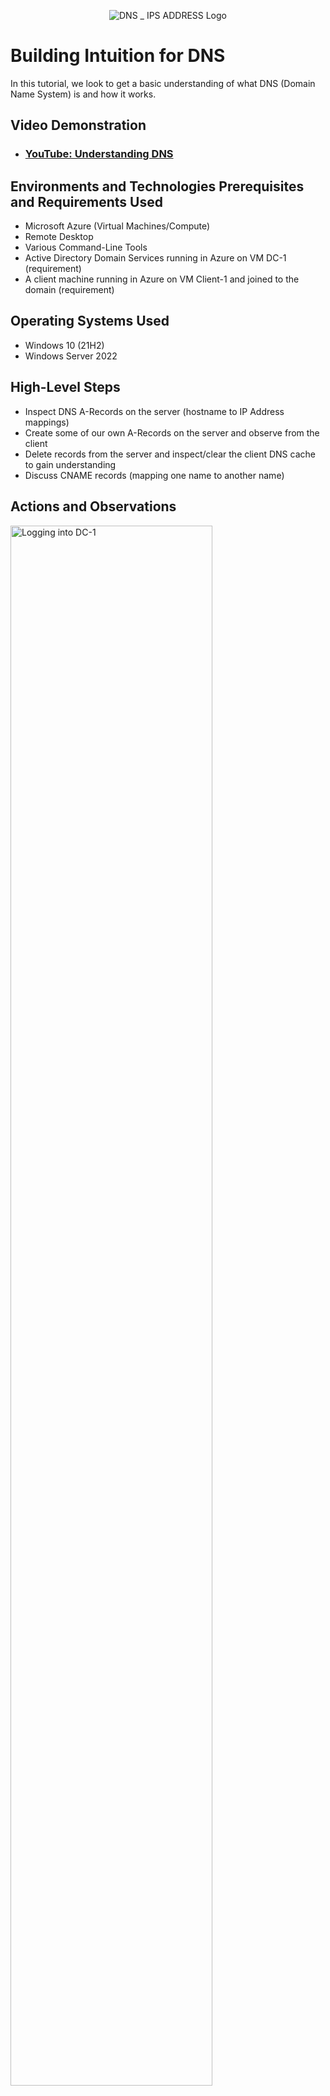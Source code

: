 <p align="center">
<img src="https://i.imgur.com/roNiQqw.png" alt="DNS _ IPS ADDRESS Logo"/>
</p>

<h1>Building Intuition for DNS</h1>
In this tutorial, we look to get a basic understanding of what DNS (Domain Name System) is and how it works. <br />


<h2>Video Demonstration</h2>

- ### [YouTube: Understanding DNS](https://www.youtube.com/watch?v=MqBGjappbTk)

<h2>Environments and Technologies Prerequisites and Requirements Used</h2>

- Microsoft Azure (Virtual Machines/Compute)
- Remote Desktop
- Various Command-Line Tools
- Active Directory Domain Services running in Azure on VM DC-1 (requirement)
- A client machine running in Azure on VM Client-1 and joined to the domain (requirement)

<h2>Operating Systems Used </h2>

- Windows 10 (21H2)
- Windows Server 2022

<h2>High-Level Steps</h2>

- Inspect DNS A-Records on the server (hostname to IP Address mappings)
- Create some of our own A-Records on the server and observe from the client
- Delete records from the server and inspect/clear the client DNS cache to gain understanding
- Discuss CNAME records (mapping one name to another name)

<h2>Actions and Observations</h2>

<p>
<img src="https://i.imgur.com/FUP0ll8.png" height="80%" width="80%" alt="Logging into DC-1"/>
<img src="https://i.imgur.com/3SoeoqC.png" height="80%" width="80%" alt="Logging into Client-1"/>
</p>
<p>
In this step, we logged into DC-1 as domain admin account and also logged into Client-1 as an admin.
</p>
<br />

<p>
<img src="https://i.imgur.com/pINBayL.png" height="80%" width="80%" alt="pinging 'mainframe', it fails"/>
<img src="https://i.imgur.com/8yl2YSZ.png" height="80%" width="80%" alt="pic of why pinging 'mainframe' fails"/>
</p>
<p>
In this step, inside of Client-1, we tried to ping “mainframe”, but it fails because “mainframe” does not have a DNS record.
</p>
<br />

<p>
<img src="https://i.imgur.com/SnTAP69.png" height="80%" width="80%" alt="create A-Record for 'mainframe'"/>
<img src="https://i.imgur.com/KoyVZI3.png" height="80%" width="80%" alt="create A-Record for 'mainframe'2"/>
<img src="https://i.imgur.com/p7jOuVZ.png" height="80%" width="80%" alt="ping 'mainframe' again, it works"/>
<img src="https://i.imgur.com/ouajxEg.png" height="80%" width="80%" alt="ping 'mainframe' again, it works 2"/>
<img src="https://i.imgur.com/lBs30V8.png" height="80%" width="80%" alt="ping 'mainframe' again, it works 3"/>
</p>
<p>
In this step, we created a DNS A-record on DC-1 for “mainframe” and we had it point to DC-1’s Private IP address (which is 10.0.0.4).  Then we went back to Client-1 and tried to ping it and observed that it worked the second time.
</p>
<br />

<p>
<img src="https://i.imgur.com/MUkQSpZ.png" height="80%" width="80%" alt="(a) changed 'mainframe's' A-Record address to 8.8.8.8"/>
<img src="https://i.imgur.com/Il0MLCy.png" height="80%" width="80%" alt="(b) changed 'mainframe's' A-Record address to 8.8.8.8"/>
</p>
<p>
In this step, we went back to DC-1 and changed mainframe’s record address (IP address) to 8.8.8.8 .
</p>
<br />

<p>
<img src="https://i.imgur.com/PzgwSae.png" height="80%" width="80%" alt="same IP address 1"/>
<img src="https://i.imgur.com/m9vcUVO.png" height="80%" width="80%" alt="same IP address 2"/>
</p>
<p>
In this step, we went back to Client-1 and pinged “mainframe” again. We observed that it still pinged the old address (10.0.0.4).  The DNS cache also showed the same IP address for mainframe when observed.
</p>
<br />

<p>
<img src="https://i.imgur.com/IIQPHJB.png" height="80%" width="80%" alt="DNS flush 1"/>
<img src="https://i.imgur.com/X6zhW56.png" height="80%" width="80%" alt="DNS flush 2"/>
<img src="https://i.imgur.com/tYTmsqg.png" height="80%" width="80%" alt="DNS flush 3"/>
</p>
<p>
In this step, we flushed the DNS cache and observed that the cache is empty.
</p>
<br />

<p>
<img src="https://i.imgur.com/5DnOiYO.png" height="80%" width="80%" alt="New DNS record"/>
<img src="https://i.imgur.com/X8yc4ht.png" height="80%" width="80%" alt="New DNS record 2"/>
</p>
<p>
After we flushed the DNS cache, we attempted to ping “mainframe” again and observe the address of the new record is showing up (8.8.8.8)  The reason is because at first, Client-1 used the local cache instead of the DNS server in order to retrieve mainframe's IP address.  When we flushed the local cache and cleared all of the data out, Client-1 was forced to ask the DNS server for mainframe's IP address.  And when Client-1 asked the DNS server, it retrieved the updated IP address.

.
</p>
<br />
